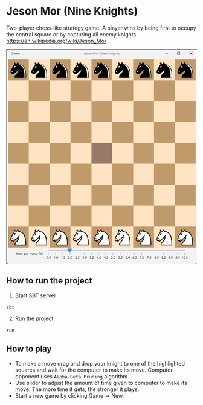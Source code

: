 # Jeson Mor (Nine Knights)

Two-player chess-like strategy game. A player wins by being first to occupy the central square or by capturing all enemy knights.\
https://en.wikipedia.org/wiki/Jeson_Mor

![image info](./textures/jeson-mor.png)

## How to run the project

1. Start SBT server
```
sbt
```
2. Run the project
```
run
```

## How to play

- To make a move drag and drop your knight to one of the highlighted squares and wait for the computer to make its move. Computer opponent uses `Alpha-Beta Pruning` algorithm.
- Use slider to adjust the amount of time given to computer to make its move. The more time it gets, the stronger it plays.
- Start a new game by clicking Game -> New.
